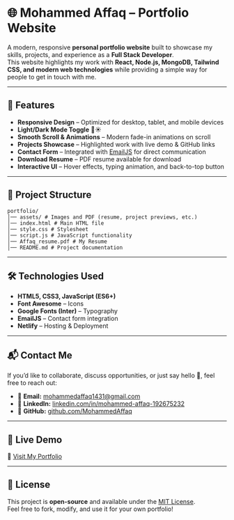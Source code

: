 # 🌐 Mohammed Affaq – Portfolio Website

A modern, responsive **personal portfolio website** built to showcase my skills, projects, and experience as a **Full Stack Developer**.  
This website highlights my work with **React, Node.js, MongoDB, Tailwind CSS, and modern web technologies** while providing a simple way for people to get in touch with me.

---

## 🚀 Features

- **Responsive Design** – Optimized for desktop, tablet, and mobile devices  
- **Light/Dark Mode Toggle** 🌙☀️  
- **Smooth Scroll & Animations** – Modern fade-in animations on scroll  
- **Projects Showcase** – Highlighted work with live demo & GitHub links  
- **Contact Form** – Integrated with [EmailJS](https://www.emailjs.com/) for direct communication  
- **Download Resume** – PDF resume available for download  
- **Interactive UI** – Hover effects, typing animation, and back-to-top button  

---

## 📂 Project Structure
```
portfolio/
│── assets/ # Images and PDF (resume, project previews, etc.)
│── index.html # Main HTML file
│── style.css # Stylesheet
│── script.js # JavaScript functionality
│── Affaq_resume.pdf # My Resume
│── README.md # Project documentation
```

---

## 🛠️ Technologies Used

- **HTML5, CSS3, JavaScript (ES6+)**  
- **Font Awesome** – Icons  
- **Google Fonts (Inter)** – Typography  
- **EmailJS** – Contact form integration  
- **Netlify** – Hosting & Deployment  

---

## 📬 Contact Me

If you’d like to collaborate, discuss opportunities, or just say hello 👋, feel free to reach out:

- 📧 **Email:** [mohammedaffaq1431@gmail.com](mailto:mohammedaffaq1431@gmail.com)  
- 💼 **LinkedIn:** [linkedin.com/in/mohammed-affaq-192675232](https://www.linkedin.com/in/mohammed-affaq-192675232/)  
- 🐙 **GitHub:** [github.com/MohammedAffaq](https://github.com/MohammedAffaq)  

---

## 🌟 Live Demo

🔗 [Visit My Portfolio](https://affaqportfolio.netlify.app/)  

---

## 📜 License

This project is **open-source** and available under the [MIT License](LICENSE).  
Feel free to fork, modify, and use it for your own portfolio!
